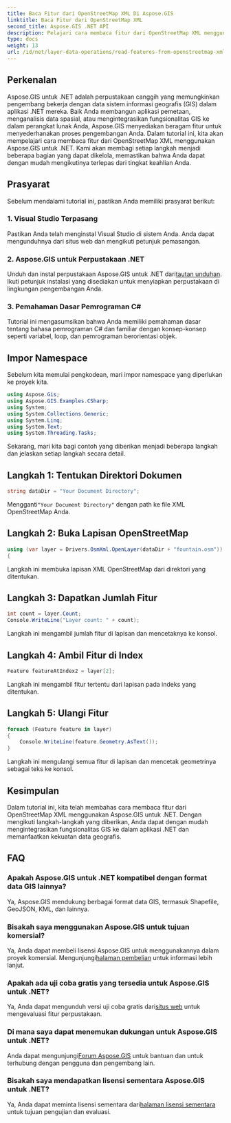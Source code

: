 ```yaml
---
title: Baca Fitur dari OpenStreetMap XML Di Aspose.GIS
linktitle: Baca Fitur dari OpenStreetMap XML
second_title: Aspose.GIS .NET API
description: Pelajari cara membaca fitur dari OpenStreetMap XML menggunakan Aspose.GIS untuk .NET. Tutorial langkah demi langkah dengan contoh kode.
type: docs
weight: 13
url: /id/net/layer-data-operations/read-features-from-openstreetmap-xml/
---
```

## Perkenalan
Aspose.GIS untuk .NET adalah perpustakaan canggih yang memungkinkan pengembang bekerja dengan data sistem informasi geografis (GIS) dalam aplikasi .NET mereka. Baik Anda membangun aplikasi pemetaan, menganalisis data spasial, atau mengintegrasikan fungsionalitas GIS ke dalam perangkat lunak Anda, Aspose.GIS menyediakan beragam fitur untuk menyederhanakan proses pengembangan Anda.
Dalam tutorial ini, kita akan mempelajari cara membaca fitur dari OpenStreetMap XML menggunakan Aspose.GIS untuk .NET. Kami akan membagi setiap langkah menjadi beberapa bagian yang dapat dikelola, memastikan bahwa Anda dapat dengan mudah mengikutinya terlepas dari tingkat keahlian Anda.
## Prasyarat
Sebelum mendalami tutorial ini, pastikan Anda memiliki prasyarat berikut:
### 1. Visual Studio Terpasang
Pastikan Anda telah menginstal Visual Studio di sistem Anda. Anda dapat mengunduhnya dari situs web dan mengikuti petunjuk pemasangan.
### 2. Aspose.GIS untuk Perpustakaan .NET
 Unduh dan instal perpustakaan Aspose.GIS untuk .NET dari[tautan unduhan](https://releases.aspose.com/gis/net/). Ikuti petunjuk instalasi yang disediakan untuk menyiapkan perpustakaan di lingkungan pengembangan Anda.
### 3. Pemahaman Dasar Pemrograman C#
Tutorial ini mengasumsikan bahwa Anda memiliki pemahaman dasar tentang bahasa pemrograman C# dan familiar dengan konsep-konsep seperti variabel, loop, dan pemrograman berorientasi objek.
## Impor Namespace
Sebelum kita memulai pengkodean, mari impor namespace yang diperlukan ke proyek kita.

```csharp
using Aspose.Gis;
using Aspose.GIS.Examples.CSharp;
using System;
using System.Collections.Generic;
using System.Linq;
using System.Text;
using System.Threading.Tasks;
```

Sekarang, mari kita bagi contoh yang diberikan menjadi beberapa langkah dan jelaskan setiap langkah secara detail.
## Langkah 1: Tentukan Direktori Dokumen
```csharp
string dataDir = "Your Document Directory";
```
 Mengganti`"Your Document Directory"` dengan path ke file XML OpenStreetMap Anda.
## Langkah 2: Buka Lapisan OpenStreetMap
```csharp
using (var layer = Drivers.OsmXml.OpenLayer(dataDir + "fountain.osm"))
{
```
Langkah ini membuka lapisan XML OpenStreetMap dari direktori yang ditentukan.
## Langkah 3: Dapatkan Jumlah Fitur
```csharp
int count = layer.Count;
Console.WriteLine("Layer count: " + count);
```
Langkah ini mengambil jumlah fitur di lapisan dan mencetaknya ke konsol.
## Langkah 4: Ambil Fitur di Index
```csharp
Feature featureAtIndex2 = layer[2];
```
Langkah ini mengambil fitur tertentu dari lapisan pada indeks yang ditentukan.
## Langkah 5: Ulangi Fitur
```csharp
foreach (Feature feature in layer)
{
    Console.WriteLine(feature.Geometry.AsText());
}
```
Langkah ini mengulangi semua fitur di lapisan dan mencetak geometrinya sebagai teks ke konsol.
## Kesimpulan
Dalam tutorial ini, kita telah membahas cara membaca fitur dari OpenStreetMap XML menggunakan Aspose.GIS untuk .NET. Dengan mengikuti langkah-langkah yang diberikan, Anda dapat dengan mudah mengintegrasikan fungsionalitas GIS ke dalam aplikasi .NET dan memanfaatkan kekuatan data geografis.
## FAQ
### Apakah Aspose.GIS untuk .NET kompatibel dengan format data GIS lainnya?
Ya, Aspose.GIS mendukung berbagai format data GIS, termasuk Shapefile, GeoJSON, KML, dan lainnya.
### Bisakah saya menggunakan Aspose.GIS untuk tujuan komersial?
Ya, Anda dapat membeli lisensi Aspose.GIS untuk menggunakannya dalam proyek komersial. Mengunjungi[halaman pembelian](https://purchase.aspose.com/buy) untuk informasi lebih lanjut.
### Apakah ada uji coba gratis yang tersedia untuk Aspose.GIS untuk .NET?
 Ya, Anda dapat mengunduh versi uji coba gratis dari[situs web](https://releases.aspose.com/) untuk mengevaluasi fitur perpustakaan.
### Di mana saya dapat menemukan dukungan untuk Aspose.GIS untuk .NET?
 Anda dapat mengunjungi[Forum Aspose.GIS](https://forum.aspose.com/c/gis/33) untuk bantuan dan untuk terhubung dengan pengguna dan pengembang lain.
### Bisakah saya mendapatkan lisensi sementara Aspose.GIS untuk .NET?
 Ya, Anda dapat meminta lisensi sementara dari[halaman lisensi sementara](https://purchase.aspose.com/temporary-license/) untuk tujuan pengujian dan evaluasi.